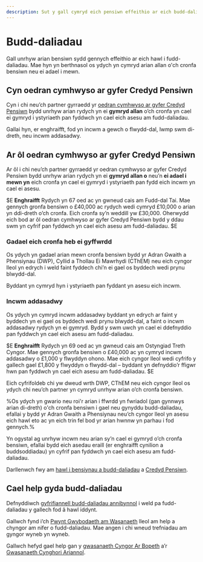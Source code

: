 ```yaml
---
description: Sut y gall cymryd eich pensiwn effeithio ar eich budd-daliadau. Fel arfer, y mwyaf yw eich incwm, y lleiaf o fudd-daliadau a gewch.
---
```


# Budd-daliadau

Gall unrhyw arian bensiwn sydd gennych effeithio ar eich hawl i fudd-daliadau. Mae hyn yn berthnasol os ydych yn cymryd arian allan o'ch cronfa bensiwn neu ei adael i mewn.

## Cyn oedran cymhwyso ar gyfer Credyd Pensiwn

Cyn i chi neu’ch partner gyrraedd yr [oedran cymhwyso ar gyfer Credyd Pensiwn](https://www.gov.uk/calculate-state-pension/y/age) bydd unrhyw arian rydych yn ei **gymryd allan** o’ch cronfa yn cael ei gymryd i ystyriaeth pan fyddwch yn cael eich asesu am fudd-daliadau.

Gallai hyn, er enghraifft, fod yn incwm a gewch o flwydd-dal, lwmp swm di-dreth, neu incwm addasadwy.

## Ar ôl oedran cymhwyso ar gyfer Credyd Pensiwn

Ar ôl i chi neu’ch partner gyrraedd yr oedran cymhwyso ar gyfer Credyd Pensiwn bydd unrhyw arian rydych yn ei **gymryd allan o** neu’n **ei adael i mewn yn** eich cronfa yn cael ei gymryd i ystyriaeth pan fydd eich incwm yn cael ei asesu.

$E
**Enghraifft** Rydych yn 67 oed ac yn gwneud cais am Fudd-dal Tai. Mae gennych gronfa bensiwn o £40,000 ac rydych wedi cymryd £10,000 o arian yn ddi-dreth o’ch cronfa. Eich cronfa sy’n weddill yw £30,000. Oherwydd eich bod ar ôl oedran cymhwyso ar gyfer Credyd Pensiwn bydd y ddau swm yn cyfrif pan fyddwch yn cael eich asesu am fudd-daliadau.
$E

### Gadael eich cronfa heb ei gyffwrdd

Os ydych yn gadael arian mewn cronfa bensiwn bydd yr Adran Gwaith a Phensiynau (DWP), Cyllid a Thollau Ei Mawrhydi (CThEM) neu eich cyngor lleol yn edrych i weld faint fyddech chi’n ei gael os byddech wedi prynu blwydd-dal.

Byddant yn cymryd hyn i ystyriaeth pan fyddant yn asesu eich incwm.

### Incwm addasadwy

Os ydych yn cymryd incwm addasadwy byddant yn edrych ar faint y byddech yn ei gael os byddech wedi prynu blwydd-dal, a faint o incwm addasadwy rydych yn ei gymryd. Bydd y swm uwch yn cael ei ddefnyddio pan fyddwch yn cael eich asesu am fudd-daliadau.

$E
**Enghraifft** Rydych yn 69 oed ac yn gwneud cais am Ostyngiad Treth Cyngor. Mae gennych gronfa bensiwn o £40,000 ac yn cymryd incwm addasadwy o £1,000 y flwyddyn ohono. Mae eich cyngor lleol wedi cyfrifo y gallech gael £1,800 y flwyddyn o flwydd-dal – byddant yn defnyddio’r ffigwr hwn pan fyddwch yn cael eich asesu am fudd-daliadau.
$E

Eich cyfrifoldeb chi yw dweud wrth DWP, CThEM neu eich cyngor lleol os ydych chi neu’ch partner yn cymryd unrhyw arian o’ch cronfa bensiwn.

%Os ydych yn gwario neu roi'r arian i ffwrdd yn fwriadol (gan gynnwys arian di-dreth) o'ch cronfa bensiwn i gael neu gynyddu budd-daliadau, efallai y bydd yr Adran Gwaith a Phensiynau neu’ch cyngor lleol yn asesu eich hawl eto ac yn eich trin fel bod yr arian hwnnw yn parhau i fod gennych.%

Yn ogystal ag unrhyw incwm neu arian sy’n cael ei gymryd o’ch cronfa bensiwn, efallai bydd eich asedau eraill (er enghraifft cynilion a buddsoddiadau) yn cyfrif pan fyddwch yn cael eich asesu am fudd-daliadau.

Darllenwch fwy am [hawl i bensiynau a budd-daliadau](https://www.gov.uk/government/publications/pension-flexibilities-and-dwp-benefits) a [Credyd Pensiwn](https://www.gov.uk/pension-credit).

## Cael help gyda budd-daliadau

Defnyddiwch [gyfrifiannell budd-daliadau annibynnol](https://www.gov.uk/benefits-calculators) i weld pa fudd-daliadau y gallech fod â hawl iddynt.

Gallwch fynd i’ch [Pwynt Gwybodaeth am Wasanaeth](http://pensions-service.direct.gov.uk/en/information-points/home.asp) lleol am help a chyngor am nifer o fudd-daliadau. Mae angen i chi wneud trefniadau am gyngor wyneb yn wyneb.

Gallwch hefyd gael help gan y [gwasanaeth Cyngor Ar  Bopeth](http://www.adviceguide.org.uk/england/benefits_e/benefits_older_people_ew/benefits_for_older_people.htm) a’r [Gwasanaeth Cynghori Ariannol](https://www.moneyadviceservice.org.uk/cy/articles/ble-i-gael-cymorth-a-chyngor-am-fudd-daliadau).

